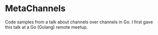 # MetaChannels

Code samples from a talk about channels over channels in Go. I first gave this talk at a Go (Golang) remote meetup.
